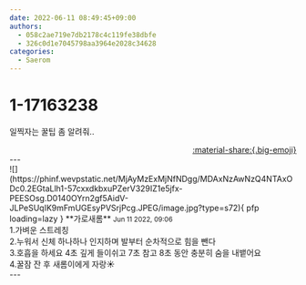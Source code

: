 ```yaml
---
date: 2022-06-11 08:49:45+09:00
authors:
  - 058c2ae719e7db2178c4c119fe38dbfe
  - 326c0d1e7045798aa3964e2028c34628
categories:
  - Saerom
---
```


# 1-17163238

<div class="post-container" markdown="1">
<div class="content-container md-sidebar__scrollwrap" markdown="1">

일찍자는 꿀팁 좀 알려줘..

</div>
</div>

<div style="text-align: right;" markdown="1">
<a href="https://weverse.io/fromis9/fanpost/1-17163238" style="text-align: right;">:material-share:{.big-emoji}</a>
</div>
---

<div class="comments-container md-sidebar__scrollwrap" markdown="1">
<div class="comment" markdown="1">
<div class='id-container' markdown="1">
![](https://phinf.wevpstatic.net/MjAyMzExMjNfNDgg/MDAxNzAwNzQ4NTAxODc0.2EGtaLlh1-57cxxdkbxuPZerV329IZ1e5jfx-PEESOsg.D0140OYrn2gf5AidV-JLPeSUqIK9mFmUGEsyPVSrjPcg.JPEG/image.jpg?type=s72){ pfp loading=lazy }
**<span class="artist">가로새롬</span>** <small>Jun 11 2022, 09:06</small><br>
</div>
<div class='comment-body' markdown="1">
1.가벼운 스트레칭<br>2.누워서 신체 하나하나 인지하며 발부터 순차적으로 힘을 뺀다 <br>3.호흡을 하세요 4초 깊게 들이쉬고 7초 참고 8초 동안 충분히 숨을 내뱉어요<br>4.꿀잠 잔 후 새롬이에게 자랑☀️
</div>
</div>
</div>
---
